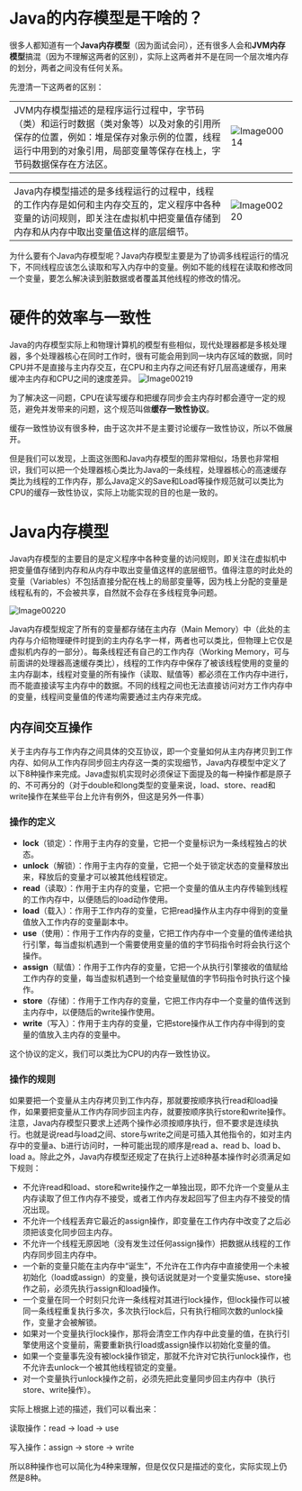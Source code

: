 # Java的内存模型是干啥的？

很多人都知道有一个**Java内存模型**（因为面试会问），还有很多人会和**JVM内存模型**搞混（因为不理解这两者的区别），实际上这两者并不是在同一个层次堆内存的划分，两者之间没有任何关系。

先澄清一下这两者的区别：
<html><table frame=void style="margin-left: auto; margin-right: auto;"><tr><td>
JVM内存模型描述的是程序运行过程中，字节码（类）和运行时数据（类对象等）以及对象的引用所保存的位置，例如：堆是保存对象示例的位置，线程运行中用到的对象引用，局部变量等保存在栈上，字节码数据保存在方法区。
</td><td>

![Image00014](https://github.com/user-attachments/assets/d71e8342-d679-43c8-b013-580a61f6f66c)

</td></tr></table></html>
<html><table frame=void style="margin-left: auto; margin-right: auto;"><tr><td>
Java内存模型描述的是多线程运行的过程中，线程的工作内存是如何和主内存交互的，定义程序中各种变量的访问规则，即关注在虚拟机中把变量值存储到内存和从内存中取出变量值这样的底层细节。
</td><td>

![Image00220](https://github.com/user-attachments/assets/22398f57-1533-498f-a8cc-0dd92b2b1b1e)

</td></tr></table></html>

为什么要有个Java内存模型呢？Java内存模型主要是为了协调多线程运行的情况下，不同线程应该怎么读取和写入内存中的变量。例如不能的线程在读取和修改同一个变量，要怎么解决读到脏数据或者覆盖其他线程的修改的情况。

# 硬件的效率与一致性

Java的内存模型实际上和物理计算机的模型有些相似，现代处理器都是多核处理器，多个处理器核心在同时工作时，很有可能会用到同一块内存区域的数据，同时CPU并不是直接与主内存交互，在CPU和主内存之间还有好几层高速缓存，用来缓冲主内存和CPU之间的速度差异。
![Image00219](https://github.com/user-attachments/assets/a622ed43-c6ca-428c-acfb-da71c8b7b021)

为了解决这一问题，CPU在读写缓存和把缓存同步会主内存时都会遵守一定的规范，避免并发带来的问题，这个规范叫做**缓存一致性协议**。

缓存一致性协议有很多种，由于这次并不是主要讨论缓存一致性协议，所以不做展开。

但是我们可以发现，上面这张图和Java内存模型的图非常相似，场景也非常相识，我们可以把一个处理器核心类比为Java的一条线程，处理器核心的高速缓存类比为线程的工作内存，那么Java定义的Save和Load等操作规范就可以类比为CPU的缓存一致性协议，实际上功能实现的目的也是一致的。

# Java内存模型

Java内存模型的主要目的是定义程序中各种变量的访问规则，即关注在虚拟机中把变量值存储到内存和从内存中取出变量值这样的底层细节。值得注意的时此处的变量（Variables）不包括直接分配在栈上的局部变量等，因为栈上分配的变量是线程私有的，不会被共享，自然就不会存在多线程竞争问题。

![Image00220](https://github.com/user-attachments/assets/122cd456-dcf0-4afa-9a6a-e3c172514e7a)

Java内存模型规定了所有的变量都存储在主内存（Main Memory）中（此处的主内存与介绍物理硬件时提到的主内存名字一样，两者也可以类比，但物理上它仅是虚拟机内存的一部分）。每条线程还有自己的工作内存（Working Memory，可与前面讲的处理器高速缓存类比），线程的工作内存中保存了被该线程使用的变量的主内存副本，线程对变量的所有操作（读取、赋值等）都必须在工作内存中进行，而不能直接读写主内存中的数据。不同的线程之间也无法直接访问对方工作内存中的变量，线程间变量值的传递均需要通过主内存来完成。

## **内存间交互操作**

关于主内存与工作内存之间具体的交互协议，即一个变量如何从主内存拷贝到工作内存、如何从工作内存同步回主内存这一类的实现细节，Java内存模型中定义了以下8种操作来完成。Java虚拟机实现时必须保证下面提及的每一种操作都是原子的、不可再分的（对于double和long类型的变量来说，load、store、read和write操作在某些平台上允许有例外，但这是另外一件事）

### 操作的定义

- **lock**（锁定）：作用于主内存的变量，它把一个变量标识为一条线程独占的状态。
- **unlock**（解锁）：作用于主内存的变量，它把一个处于锁定状态的变量释放出来，释放后的变量才可以被其他线程锁定。
- **read**（读取）：作用于主内存的变量，它把一个变量的值从主内存传输到线程的工作内存中，以便随后的load动作使用。
- **load**（载入）：作用于工作内存的变量，它把read操作从主内存中得到的变量值放入工作内存的变量副本中。
- **use**（使用）：作用于工作内存的变量，它把工作内存中一个变量的值传递给执行引擎，每当虚拟机遇到一个需要使用变量的值的字节码指令时将会执行这个操作。
- **assign**（赋值）：作用于工作内存的变量，它把一个从执行引擎接收的值赋给工作内存的变量，每当虚拟机遇到一个给变量赋值的字节码指令时执行这个操作。
- **store**（存储）：作用于工作内存的变量，它把工作内存中一个变量的值传送到主内存中，以便随后的write操作使用。
- **write**（写入）：作用于主内存的变量，它把store操作从工作内存中得到的变量的值放入主内存的变量中。

这个协议的定义，我们可以类比为CPU的内存一致性协议。

### 操作的规则

如果要把一个变量从主内存拷贝到工作内存，那就要按顺序执行read和load操作，如果要把变量从工作内存同步回主内存，就要按顺序执行store和write操作。注意，Java内存模型只要求上述两个操作必须按顺序执行，但不要求是连续执行。也就是说read与load之间、store与write之间是可插入其他指令的，如对主内存中的变量a、b进行访问时，一种可能出现的顺序是read a、read b、load b、load a。除此之外，Java内存模型还规定了在执行上述8种基本操作时必须满足如下规则：

- 不允许read和load、store和write操作之一单独出现，即不允许一个变量从主内存读取了但工作内存不接受，或者工作内存发起回写了但主内存不接受的情况出现。
- 不允许一个线程丢弃它最近的assign操作，即变量在工作内存中改变了之后必须把该变化同步回主内存。
- 不允许一个线程无原因地（没有发生过任何assign操作）把数据从线程的工作内存同步回主内存中。
- 一个新的变量只能在主内存中“诞生”，不允许在工作内存中直接使用一个未被初始化（load或assign）的变量，换句话说就是对一个变量实施use、store操作之前，必须先执行assign和load操作。
- 一个变量在同一个时刻只允许一条线程对其进行lock操作，但lock操作可以被同一条线程重复执行多次，多次执行lock后，只有执行相同次数的unlock操作，变量才会被解锁。
- 如果对一个变量执行lock操作，那将会清空工作内存中此变量的值，在执行引擎使用这个变量前，需要重新执行load或assign操作以初始化变量的值。
- 如果一个变量事先没有被lock操作锁定，那就不允许对它执行unlock操作，也不允许去unlock一个被其他线程锁定的变量。
- 对一个变量执行unlock操作之前，必须先把此变量同步回主内存中（执行store、write操作）。

实际上根据上述的描述，我们可以看出来：

读取操作：read → load → use

写入操作：assign → store → write

所以8种操作也可以简化为4种来理解，但是仅仅只是描述的变化，实际实现上仍然是8种。